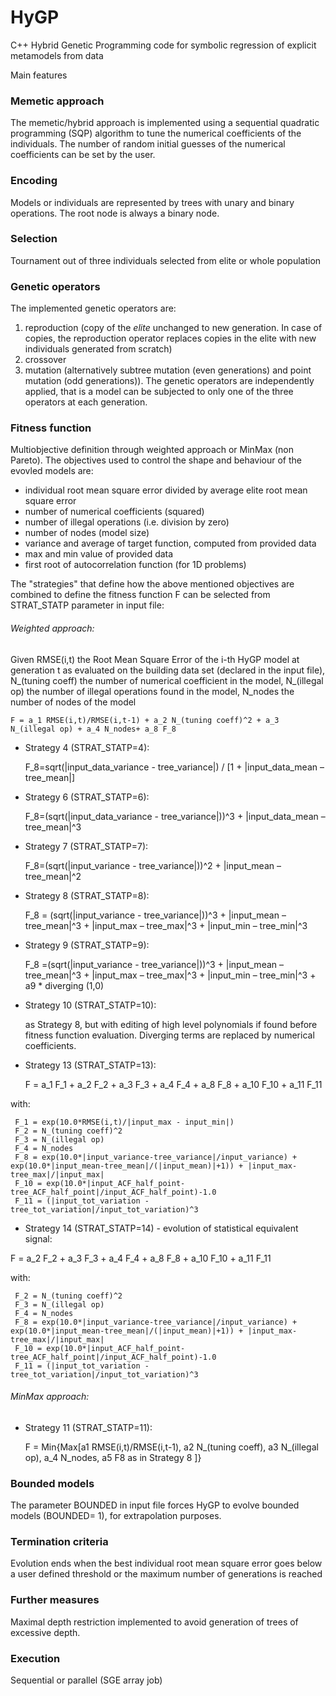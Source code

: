 # HyGP
C++ Hybrid Genetic Programming code for symbolic regression of explicit metamodels from data

Main features

### Memetic approach
The memetic/hybrid approach is implemented using a sequential quadratic programming (SQP) algorithm to tune the numerical coefficients of the individuals. The number of random initial guesses of the numerical coefficients can be set by the user.

### Encoding
Models or individuals are represented by trees with unary and binary operations. The root node is always a binary node.

### Selection
Tournament out of three individuals selected from elite or whole population

### Genetic operators
The implemented genetic operators are:
1. reproduction (copy of the *elite* unchanged to new generation. In case of copies, the reproduction operator replaces copies in the elite with new individuals generated from scratch)
1. crossover
1. mutation (alternatively subtree mutation (even generations) and point mutation (odd generations)). 
The genetic operators are independently applied, that is a model can be subjected to only one of the three operators at each generation.

### Fitness function
Multiobjective definition through weighted approach or MinMax (non Pareto). The objectives used to control the shape and behaviour of the evovled models are:

* individual root mean square error divided by average elite root mean square error
* number of numerical coefficients (squared) 
* number of illegal operations (i.e. division by zero)
* number of nodes (model size)
* variance and average of target function, computed from provided data
* max and min value of provided data
* first root of autocorrelation function (for 1D problems)

The "strategies" that define how the above mentioned objectives are combined to define the fitness function F can be selected from STRAT_STATP parameter in input file:

###### Weighted approach:
Given RMSE(i,t) the Root Mean Square Error of the i-th HyGP model at generation t as evaluated on the building data set (declared in the input file), N_(tuning coeff) the number of numerical coefficient in the model, N_(illegal op) the number of illegal operations found in the model, N_nodes the number of nodes of the model  

	F = a_1 RMSE(i,t)/RMSE(i,t-1) + a_2 N_(tuning coeff)^2 + a_3 N_(illegal op) + a_4 N_nodes+ a_8 F_8

  * Strategy 4 (STRAT_STATP=4):
  
  	  F_8=sqrt(|input_data_variance - tree_variance|) / [1 + |input_data_mean – tree_mean|]
  
  * Strategy 6 (STRAT_STATP=6):
  
     F_8=(sqrt(|input_data_variance - tree_variance|))^3 + |input_data_mean – tree_mean|^3
	
  * Strategy 7 (STRAT_STATP=7):
	
	F_8=(sqrt(|input_variance - tree_variance|))^2 + |input_mean – tree_mean|^2
	
  * Strategy 8 (STRAT_STATP=8): 
	
	F_8 = (sqrt(|input_variance - tree_variance|))^3 + |input_mean – tree_mean|^3 + |input_max – tree_max|^3 + |input_min – tree_min|^3
	
  * Strategy 9 (STRAT_STATP=9): 
	
	F_8 =(sqrt(|input_variance - tree_variance|))^3 + |input_mean – tree_mean|^3 + |input_max – tree_max|^3 + |input_min – tree_min|^3 + a9 * diverging (1,0)
	
  * Strategy 10 (STRAT_STATP=10):
   
	as Strategy 8, but with editing of high level polynomials if found before fitness function evaluation. Diverging terms are replaced by numerical coefficients.

  * Strategy 13 (STRAT_STATP=13):
  
     F = a_1 F_1 + a_2 F_2 + a_3 F_3 + a_4 F_4 + a_8 F_8 + a_10 F_10 + a_11 F_11

  with:
     
     F_1 = exp(10.0*RMSE(i,t)/|input_max - input_min|)
     F_2 = N_(tuning coeff)^2
     F_3 = N_(illegal op)
     F_4 = N_nodes
     F_8 = exp(10.0*|input_variance-tree_variance|/input_variance) + exp(10.0*|input_mean-tree_mean|/(|input_mean)|+1)) + |input_max-tree_max|/|input_max| 
     F_10 = exp(10.0*|input_ACF_half_point-tree_ACF_half_point|/input_ACF_half_point)-1.0
     F_11 = (|input_tot_variation - tree_tot_variation|/input_tot_variation)^3
     
  * Strategy 14 (STRAT_STATP=14) - evolution of statistical equivalent signal:
  
   F = a_2 F_2 + a_3 F_3 + a_4 F_4 + a_8 F_8 + a_10 F_10 + a_11 F_11

  with:
     
     F_2 = N_(tuning coeff)^2
     F_3 = N_(illegal op)
     F_4 = N_nodes
     F_8 = exp(10.0*|input_variance-tree_variance|/input_variance) + exp(10.0*|input_mean-tree_mean|/(|input_mean)|+1)) + |input_max-tree_max|/|input_max| 
     F_10 = exp(10.0*|input_ACF_half_point-tree_ACF_half_point|/input_ACF_half_point)-1.0
     F_11 = (|input_tot_variation - tree_tot_variation|/input_tot_variation)^3
  
  

###### MinMax approach:

  * Strategy 11 (STRAT_STATP=11):
     
     F = Min{Max[a1 RMSE(i,t)/RMSE(i,t-1), a2 N_(tuning coeff), a3 N_(illegal op), a_4 N_nodes, a5 F8 as in Strategy 8 ]}

  




### Bounded models
The parameter BOUNDED in input file forces HyGP to evolve bounded models (BOUNDED= 1), for extrapolation purposes.


### Termination criteria
Evolution ends when the best individual root mean square error goes below a user defined threshold or the maximum number of generations is reached

### Further measures
Maximal depth restriction implemented to avoid generation of trees of excessive depth.

### Execution
Sequential or parallel (SGE array job)
